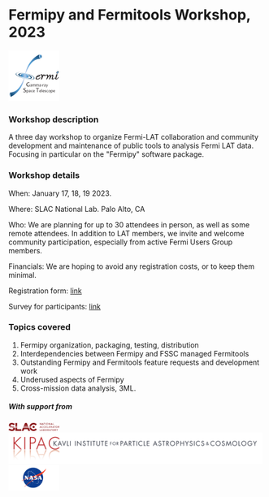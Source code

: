 # Fermipy and Fermitools Workshop,  2023

<img src="fermi_logo.png" alt="Fermi Logo" width="100"/>

### Workshop description

A three day workshop to organize Fermi-LAT collaboration and community
development and maintenance of public tools to analysis Fermi LAT
data.  Focusing in particular on the "Fermipy" software package.


### Workshop details

When: January 17, 18, 19 2023.

Where: SLAC National Lab.  Palo Alto, CA

Who: We are planning for up to 30 attendees in person, as well as some
remote attendees.  In addition to LAT members, we invite and welcome 
community participation, especially from active Fermi Users Group
members.

Financials: We are hoping to avoid any registration costs, or to keep them
minimal.

Registration form:  [link](https://docs.google.com/forms/d/e/1FAIpQLSffouT1L-Ems-_PRhBnt_cWSB1x6aj5UQHLcQwsTby8iaeBbw/viewform?usp=sharing)

Survey for participants:  [link](https://docs.google.com/forms/d/e/1FAIpQLScfvJsWqW4NyNag6bSv90-LF3CxhgeRkPRZubsvTjc1eZNQ_A/viewform?usp=sharing)


### Topics covered

1. Fermipy organization, packaging, testing, distribution
2. Interdependencies between Fermipy and FSSC managed Fermitools
3. Outstanding Fermipy and Fermitools feature requests and development work
4. Underused aspects of Fermipy
5. Cross-mission data analysis, 3ML.


##### With support from

<img src="SLAC-lab-hires.png" alt="SLAC Logo" width="100"/>
<img src="kipac_logo_HR.png" alt="KIPAC Logo" width="500"/>
<img src="nasa-logo-web-rgb.png" alt="NASA Logo" width="100"/>


<!--  LocalWords:  Fermipy
 -->
